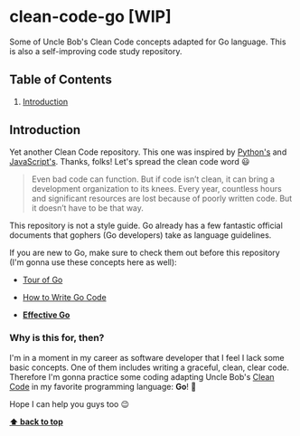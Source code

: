 # clean-code-go [WIP]
Some of Uncle Bob's Clean Code concepts adapted for Go language. This is also a self-improving code study repository.

## Table of Contents

1. [Introduction](#introduction)


## Introduction

Yet another Clean Code repository. This one was inspired by [Python's](https://github.com/zedr/clean-code-python) and [JavaScript's](https://github.com/ryanmcdermott/clean-code-javascript). Thanks, folks! Let's spread the clean code word :smiley:

> Even bad code can function. But if code isn’t clean, it can bring a development organization to its knees. Every year, countless hours and significant resources are lost because of poorly written code. But it doesn’t have to be that way.

This repository is not a style guide. Go already has a few fantastic official documents that gophers (Go developers) take as language guidelines.

If you are new to Go, make sure to check them out before this repository (I'm gonna use these concepts here as well):

- [Tour of Go](https://tour.golang.org/)

- [How to Write Go Code](https://golang.org/doc/code.html)

- [**Effective Go**](https://golang.org/doc/effective_go.html)

### Why is this for, then?

I'm in a moment in my career as software developer that I feel I lack some basic concepts. One of them includes writing a graceful, clean, clear code. Therefore I'm gonna practice some coding adapting Uncle Bob's [Clean Code](https://www.amazon.com/Clean-Code-Handbook-Software-Craftsmanship/dp/0132350882) in my favorite programming language: **Go**! :blue_heart:

Hope I can help you guys too :wink:

**[⬆ back to top](#table-of-contents)**

